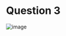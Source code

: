 # Question 3

![image](https://github.com/Webwiznitr/DebugBattle2023v1/assets/75237697/3c9d024f-8bbd-478c-8f0e-42ca7369cb50)
